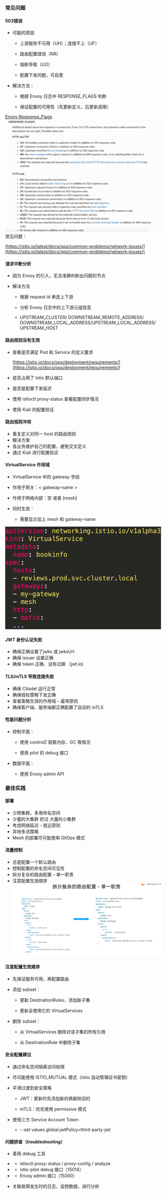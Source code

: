 ### 常见问题

#### 503错误

* 可能的原因

  * 上游服务不可用（UH）；连接不上（UF）

  * 路由配置错误（NR）

  * 熔断导致（UO）

  * 配置下发问题，可自愈

* 解决方法：

  * 根据 Envoy 日志中 RESPONSE\_FLAGS 判断

  * 保证配置的可用性（先更新定义，后更新调用）

[Envoy Response\_Flags](https://www.envoyproxy.io/docs/envoy/latest/configuration/observability/access_log/usage#config-access-log-format-response-flags)![](/image/Istio/Envoy-RESPONSE_FLAGS.png)常见问题：

[https://istio.io/latest/docs/ops/common-problems/network-issues/](https://istio.io/latest/docs/ops/common-problems/network-issues/)

#### 请求中断分析

* 因为 Envoy 的引入，无法准确判断出问题的节点

* 解决方法

  * 根据 request id 串连上下游

  * 分析 Envoy 日志中的上下游元组信息

  * UPSTREAM\_CLUSTER/ DOWNSTREAM\_REMOTE\_ADDRESS/  
    DOWNSTREAM\_LOCAL\_ADDRESS/UPSTREAM\_LOCAL\_ADDRESS/  
    UPSTREAM\_HOST

#### 路由规则没有生效

* 查看是否满足 Pod 和 Service 的定义要求

   [https://istio.io/docs/ops/deployment/requirements/](https://istio.io/docs/ops/deployment/requirements/)

* 是否占用了 Istio 默认端口

* 是否是配置下发延迟

* 使用 istioctl proxy-status 查看配置同步情况

* 使用 Kiali 的配置验证

#### 路由规则冲突

* 重复定义对同一 host 的路由规则
* 解决方案
* 各业务维护自己的配置，避免交叉定义
* 通过 Kiali 进行配置验证

#### VirtualService 作用域

* VirtualService 中的 gateway 字段
* 作用于网关：&lt; gateway-name &gt;
* 作用于网格内部：空 或者 \[mesh\]
* 同时生效：

  * 需要显示加上 mesh 和 gateway-name

![](/image/Istio/virtualService-gateway-mesh.png)

#### JWT 身份认证失败

* 确保正确设置了jwks 或 jwksUrl
* 确保 issuer 设置正确
* 确保 token 正确、没有过期 （jwt.io\)

#### TLS/mTLS 导致连接失败

* 确保 Citadel 运行正常
* 确保授权策略下发正确
* 查看策略生效的作用域 – 最窄原则
* 确保客户端、服务端都正确配置了自动的 mTLS

#### 性能问题分析

* 控制平面：

  * 使用 controlZ 观察内存、GC 等情况

  * 使用 pilot 的 debug 接口

* 数据平面：

  * 使用 Envoy admin API

### 最佳实践

#### 部署

* 少跨集群，多用命名空间
* 少量的大集群 好过 大量的小集群
* 考虑网络延迟 - 就近原则
* 异地多活策略
* Mesh 的部署尽可能使用 GitOps 模式

#### 流量控制

* 总是配置一个默认路由
* 控制配置的命名空间可见性
* 拆分复杂的路由配置 – 单一职责
* 注意配置生效顺序![](/image/Istio/拆分复杂路由配置-单一职责.png)

#### 注意配置生效顺序

* 先保证服务可用，再配置路由

* 添加 subset：

  * 更新 DestinationRules，添加新子集

  * 更新会使用它的 VirtualServices

* 删除 subset：

  * 从 VirtualServices 删除对该子集的所有引用

  * 从 DestinationRule 中删除子集

#### 安全配置建议

* 通过命名空间隔离访问权限
* 尽可能使用 ISTIO\_MUTUAL 模式（Istio 自动管理证书密钥）
* 平滑过渡到安全策略

  * JWT：更新时先添加新的再删除旧的

  * mTLS：优先使用 permissive 模式

* 使用三方 Service Account Token

  * --set values.global.jwtPolicy=third-party-jwt

#### 问题排查（troubleshooting）

* 善用 debug 工具

* * istioctl proxy-status / proxy-config / analyze
* * istio-pilot debug 接口（15014）
* * Envoy admin 接口（15000）
* 关联故障发生时的日志、监控数据，进行分析



